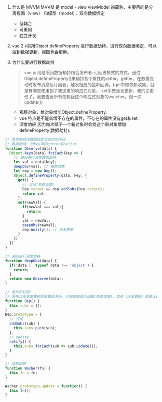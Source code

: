 1. 什么是 MVVM
   MVVM 是 model - view viewModel 的简称，主要目的是分离视图（view） 和模型（model），双向数据绑定
   - 低耦合
   - 可重用
   - 独立开发 
2. vue 2.x实用Object.defineProperty 进行数据劫持，进行双向数据绑定，可以做到数据更新，视图也会更新。
3. 为什么要进行数据劫持
   
   >vue.js 则是采用数据劫持结合发布者-订阅者模式的方式，通过Object.defineProperty()来劫持各个属性的setter，getter，在数据变动时发布消息给订阅者，触发相应的监听回调。(get中做依赖收集，就是有哪些使用到了我这里的响应式对象， set中做派发更新，我的之更改了，我要告诉所有依赖我这个响应式对象的watcher，做一次update())
   - 观察对象，给对象增加Object.defineProperty.
   - vue 特点是不能新增不存在的属性，不存在的属性没有get和set.
   - 深度响应 因为每次赋予一个新对象时会给这个新对象增加defineProperty(数据劫持).
```js
// 简单的双向数据绑定思想实现代码
// 数据劫持: 给key添加getter和setter
function Observe(data) {
  Object.keys(data).forEach(key => {
    // 递归进行深度数据劫持
    let val = data[key];
    deepObv(val); // 依赖收集
    let dep = new Dep();
    Object.defineProperty(data, key, {
      get() {
        // 订阅(依赖收集)
        Dep.target && dep.addSubs(Dep.target);
        return val;
      },
      set(newVal) {
        if(newVal === val){
          return;
        }
        val = newVal;
        deepObv(newVal);
        dep.notify(); // 派发更新
      }
    })
  })
}

// 递归进行深度劫持
function deepObv(data) {
  if(!data || typeof data !== 'object') {
    return;
  }
  return new Observe(data);
}

// 发布和订阅:
// 发布订阅主要靠的就是数组关系，订阅就是放入函数(依赖收集)，发布（派发更新）就是让数组里的函数执行
function Dep() {
  this.subs = [];
}
Dep.prototype = {
  // 订阅
  addSubs(sub) {
    this.subs.push(sub);
  },
  // update
  notify() {
    this.subs.forEach(sub => sub.update());
  }
}

// 监听函数
function Wacher(fn) {
  this.fn = fn;
}

Wacher.prototype.update = function() {
  this.fn();
}
```